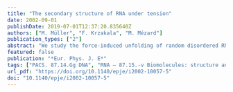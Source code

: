 ```yaml
---
title: "The secondary structure of RNA under tension"
date: 2002-09-01
publishDate: 2019-07-01T12:37:20.835640Z
authors: ["M. Müller", "F. Krzakala", "M. Mézard"]
publication_types: ["2"]
abstract: "We study the force-induced unfolding of random disordered RNA or single-stranded DNA polymers. The system undergoes a second-order phase transition from a collapsed globular phase at low forces to an extensive necklace phase with a macroscopic end-to-end distance at high forces. At low temperatures, the sequence inhomogeneities modify the critical behaviour. We provide numerical evidence for the universality of the critical exponents which, by extrapolation of the scaling laws to zero force, contain useful information on the ground-state (f = 0) properties. This provides a good method for quantitative studies of scaling exponents characterizing the collapsed globule. In order to get rid of the blurring effect of thermal fluctuations, we restrict ourselves to the ground state at fixed external force. We analyze the statistics of rearrangements, in particular below the critical force, and point out its implications for force-extension experiments on single molecules."
featured: false
publication: "*Eur. Phys. J. E*"
tags: ["PACS. 87.14.Gg DNA", "RNA – 87.15.-v Biomolecules: structure and physical properties – 64.60.-i General studies of phase transitions"]
url_pdf: "https://doi.org/10.1140/epje/i2002-10057-5"
doi: "10.1140/epje/i2002-10057-5"
---
```



